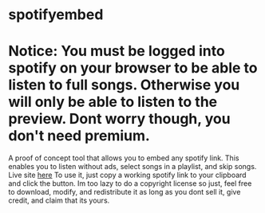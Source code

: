 # spotifyembed
# Notice: You must be logged into spotify on your browser to be able to listen to full songs. Otherwise you will only be able to listen to the preview. Dont worry though, you don't need premium.
A proof of concept tool that allows you to embed any spotify link. This enables you to listen without ads, select songs in a playlist, and skip songs.
Live site [here](https://samwich.xyz/spotifyembed)
To use it, just copy a working spotify link to your clipboard and click the button.
Im too lazy to do a copyright license so just, feel free to download, modify, and redistribute it as long as you dont sell it, give credit, and claim that its yours.

